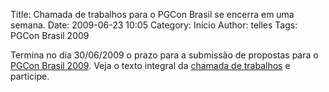Title: Chamada de trabalhos para o PGCon Brasil se encerra em uma semana.
Date: 2009-06-23 10:05
Category: Início
Author: telles
Tags: PGCon Brasil 2009

Termina no dia 30/06/2009 o prazo para a submissão de propostas para o [PGCon Brasil 2009](http://pgcon.postgresql.org.br/2009/index.php). Veja o texto integral da [chamada de trabalhos](http://pgcon.postgresql.org.br/2009/chamadas.php) e participe.
